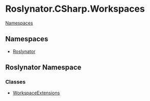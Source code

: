 # Roslynator\.CSharp\.Workspaces

[Namespaces](#namespaces)

## Namespaces

* [Roslynator](../../docs/api/Roslynator/README.md)

## Roslynator Namespace

### Classes

* [WorkspaceExtensions](../../docs/api/Roslynator/WorkspaceExtensions/README.md)
